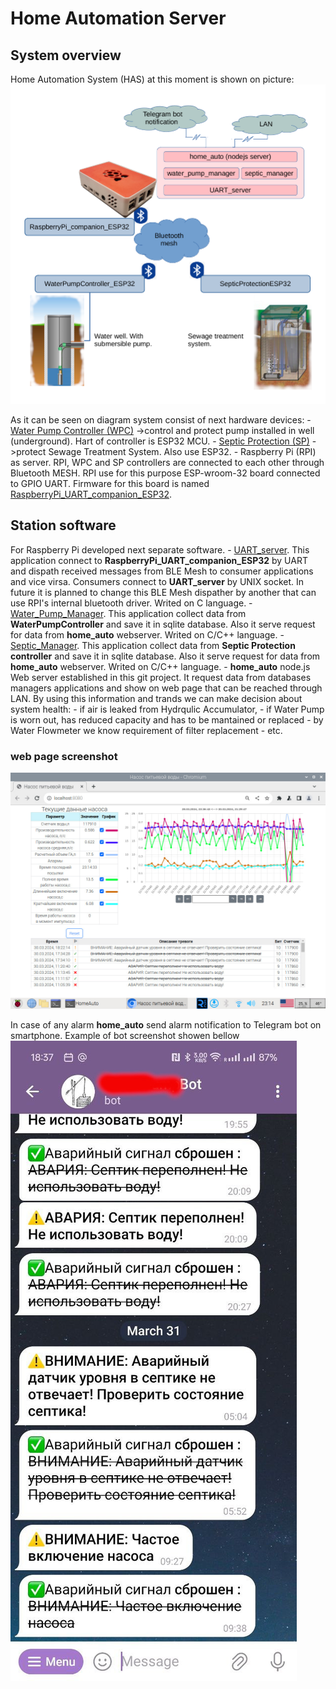 # Home Automation Server
## System overview
Home Automation System (HAS) at this moment is shown on picture:
![Alt text](description_addons/SystemOverview.png?raw=true)

As it can be seen on diagram system consist of next hardware devices:
	- [Water Pump Controller (WPC)](https://github.com/vpq-is-me/WaterPumpController_ESP32.git) ->control and protect pump installed in well (underground). Hart of controller is ESP32 MCU.
	- [Septic Protection (SP)](https://github.com/vpq-is-me/SepticProtectionESP32.git) ->protect Sewage Treatment System. Also use ESP32.
	- Raspberry Pi (RPI) as server.
RPI, WPC and SP controllers are connected to each other through Bluetooth MESH. RPI use for this purpose ESP-wroom-32 board connected to GPIO UART. Firmware for this board is named [RaspberryPi_UART_companion_ESP32](https://github.com/vpq-is-me/RaspberryPi_UART_companion_ESP32.git).

## Station software
For Raspberry Pi developed next separate software.
	- [UART_server](https://github.com/vpq-is-me/UART_server.git). This application connect to __RaspberryPi_UART_companion_ESP32__ by UART and dispath received messages from BLE Mesh to consumer applications and vice virsa. Consumers connect to __UART_server__ by UNIX socket. In future it is planned to change this BLE Mesh dispather by another that can use RPI's internal bluetooth driver. Writed on C language.
	- [Water_Pump_Manager](https://github.com/vpq-is-me/water_pump-manager.git). This application collect data from __WaterPumpController__ and save it in sqlite database. Also it serve request for data from __home_auto__ webserver. Writed on C/C++ language.
	- [Septic_Manager](https://github.com/vpq-is-me/SepticManager.git). This application collect data from __Septic Protection controller__ and save it in sqlite database. Also it serve request for data from __home_auto__ webserver. Writed on C/C++ language.
	- __home_auto__ node.js Web server established in this git project. It request data from databases managers applications and show on web page that can be reached through LAN. By using this information and trands we can make decision about system health: 
	  - if air is leaked from Hydrqulic Accumulator, 
	  - if Water Pump is worn out, has reduced capacity and has to be mantained or replaced
	  - by Water Flowmeter we know requirement of filter replacement
	  - etc.
	  
### web page screenshot 
![Alt text](description_addons/web_page.jpg?raw=true)

In case of any alarm __home_auto__ send alarm notification to Telegram bot on smartphone. Example of bot screenshot showen bellow
![Alt text](description_addons/TelegramBot.jpg?raw=true)

